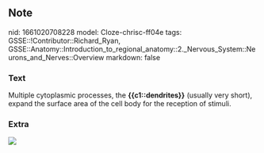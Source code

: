 ## Note
nid: 1661020708228
model: Cloze-chrisc-ff04e
tags: GSSE::!Contributor::Richard_Ryan, GSSE::Anatomy::Introduction_to_regional_anatomy::2._Nervous_System::Neurons_and_Nerves::Overview
markdown: false

### Text
<div class='toggle'>
  Multiple cytoplasmic processes, the
  <strong>{{c1::dendrites}}</strong> (usually very short), expand
  the surface area of the cell body for the reception of stimuli.
</div>

### Extra
<img src="bcc7759de84a12be967f99d061170d08.jpg">
